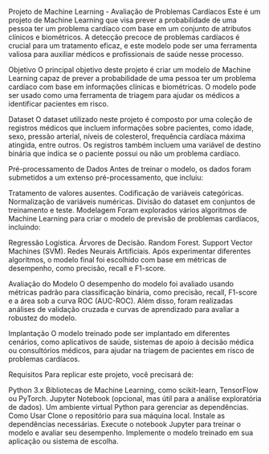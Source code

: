 Projeto de Machine Learning - Avaliação de Problemas Cardíacos
Este é um projeto de Machine Learning que visa prever a probabilidade de uma pessoa ter um problema cardíaco com base em um conjunto de atributos clínicos e biométricos. A detecção precoce de problemas cardíacos é crucial para um tratamento eficaz, e este modelo pode ser uma ferramenta valiosa para auxiliar médicos e profissionais de saúde nesse processo.

Objetivo
O principal objetivo deste projeto é criar um modelo de Machine Learning capaz de prever a probabilidade de uma pessoa ter um problema cardíaco com base em informações clínicas e biométricas. O modelo pode ser usado como uma ferramenta de triagem para ajudar os médicos a identificar pacientes em risco.

Dataset
O dataset utilizado neste projeto é composto por uma coleção de registros médicos que incluem informações sobre pacientes, como idade, sexo, pressão arterial, níveis de colesterol, frequência cardíaca máxima atingida, entre outros. Os registros também incluem uma variável de destino binária que indica se o paciente possui ou não um problema cardíaco.

Pré-processamento de Dados
Antes de treinar o modelo, os dados foram submetidos a um extenso pré-processamento, que incluiu:

Tratamento de valores ausentes.
Codificação de variáveis categóricas.
Normalização de variáveis numéricas.
Divisão do dataset em conjuntos de treinamento e teste.
Modelagem
Foram explorados vários algoritmos de Machine Learning para criar o modelo de previsão de problemas cardíacos, incluindo:

Regressão Logística.
Árvores de Decisão.
Random Forest.
Support Vector Machines (SVM).
Redes Neurais Artificiais.
Após experimentar diferentes algoritmos, o modelo final foi escolhido com base em métricas de desempenho, como precisão, recall e F1-score.

Avaliação do Modelo
O desempenho do modelo foi avaliado usando métricas padrão para classificação binária, como precisão, recall, F1-score e a área sob a curva ROC (AUC-ROC). Além disso, foram realizadas análises de validação cruzada e curvas de aprendizado para avaliar a robustez do modelo.

Implantação
O modelo treinado pode ser implantado em diferentes cenários, como aplicativos de saúde, sistemas de apoio à decisão médica ou consultórios médicos, para ajudar na triagem de pacientes em risco de problemas cardíacos.

Requisitos
Para replicar este projeto, você precisará de:

Python 3.x
Bibliotecas de Machine Learning, como scikit-learn, TensorFlow ou PyTorch.
Jupyter Notebook (opcional, mas útil para a análise exploratória de dados).
Um ambiente virtual Python para gerenciar as dependências.
Como Usar
Clone o repositório para sua máquina local.
Instale as dependências necessárias.
Execute o notebook Jupyter para treinar o modelo e avaliar seu desempenho.
Implemente o modelo treinado em sua aplicação ou sistema de escolha.
